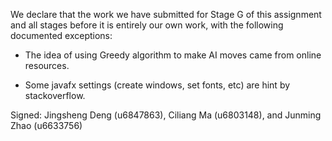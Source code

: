 We declare that the work we have submitted for Stage G of this assignment and all stages before it is entirely our own work, with the following documented exceptions:

* The idea of using Greedy algorithm to make AI moves came from online resources.

* Some javafx settings (create windows, set fonts, etc) are hint by stackoverflow.


Signed: Jingsheng Deng (u6847863), Ciliang Ma (u6803148), and Junming Zhao (u6633756)
